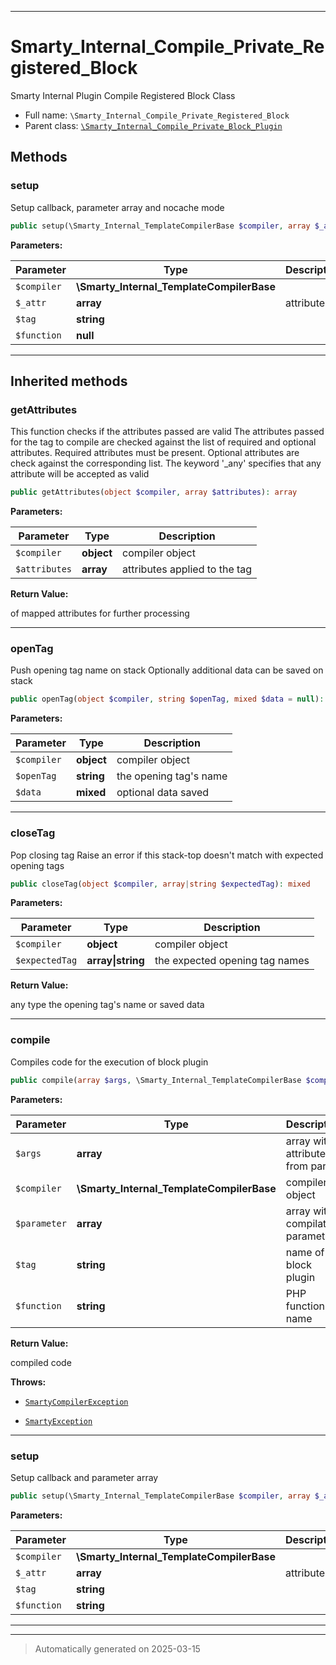 ***

# Smarty_Internal_Compile_Private_Registered_Block

Smarty Internal Plugin Compile Registered Block Class



* Full name: `\Smarty_Internal_Compile_Private_Registered_Block`
* Parent class: [`\Smarty_Internal_Compile_Private_Block_Plugin`](./Smarty_Internal_Compile_Private_Block_Plugin.md)




## Methods


### setup

Setup callback, parameter array and nocache mode

```php
public setup(\Smarty_Internal_TemplateCompilerBase $compiler, array $_attr, string $tag, null $function): array
```








**Parameters:**

| Parameter | Type | Description |
|-----------|------|-------------|
| `$compiler` | **\Smarty_Internal_TemplateCompilerBase** |  |
| `$_attr` | **array** | attributes |
| `$tag` | **string** |  |
| `$function` | **null** |  |





***


## Inherited methods


### getAttributes

This function checks if the attributes passed are valid
The attributes passed for the tag to compile are checked against the list of required and
optional attributes. Required attributes must be present. Optional attributes are check against
the corresponding list. The keyword '_any' specifies that any attribute will be accepted
as valid

```php
public getAttributes(object $compiler, array $attributes): array
```








**Parameters:**

| Parameter | Type | Description |
|-----------|------|-------------|
| `$compiler` | **object** | compiler object |
| `$attributes` | **array** | attributes applied to the tag |


**Return Value:**

of mapped attributes for further processing




***

### openTag

Push opening tag name on stack
Optionally additional data can be saved on stack

```php
public openTag(object $compiler, string $openTag, mixed $data = null): mixed
```








**Parameters:**

| Parameter | Type | Description |
|-----------|------|-------------|
| `$compiler` | **object** | compiler object |
| `$openTag` | **string** | the opening tag&#039;s name |
| `$data` | **mixed** | optional data saved |





***

### closeTag

Pop closing tag
Raise an error if this stack-top doesn't match with expected opening tags

```php
public closeTag(object $compiler, array|string $expectedTag): mixed
```








**Parameters:**

| Parameter | Type | Description |
|-----------|------|-------------|
| `$compiler` | **object** | compiler object |
| `$expectedTag` | **array&#124;string** | the expected opening tag names |


**Return Value:**

any type the opening tag's name or saved data




***

### compile

Compiles code for the execution of block plugin

```php
public compile(array $args, \Smarty_Internal_TemplateCompilerBase $compiler, array $parameter, string $tag, string $function = null): string
```








**Parameters:**

| Parameter | Type | Description |
|-----------|------|-------------|
| `$args` | **array** | array with attributes from parser |
| `$compiler` | **\Smarty_Internal_TemplateCompilerBase** | compiler object |
| `$parameter` | **array** | array with compilation parameter |
| `$tag` | **string** | name of block plugin |
| `$function` | **string** | PHP function name |


**Return Value:**

compiled code



**Throws:**

- [`SmartyCompilerException`](./SmartyCompilerException.md)

- [`SmartyException`](./SmartyException.md)



***

### setup

Setup callback and parameter array

```php
public setup(\Smarty_Internal_TemplateCompilerBase $compiler, array $_attr, string $tag, string $function): array
```








**Parameters:**

| Parameter | Type | Description |
|-----------|------|-------------|
| `$compiler` | **\Smarty_Internal_TemplateCompilerBase** |  |
| `$_attr` | **array** | attributes |
| `$tag` | **string** |  |
| `$function` | **string** |  |





***


***
> Automatically generated on 2025-03-15
